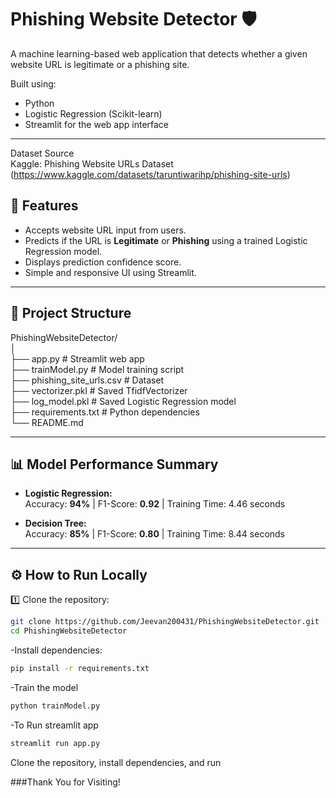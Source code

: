 # Phishing Website Detector 🛡️

A machine learning-based web application that detects whether a given website URL is legitimate or a phishing site.  

Built using:
- Python
- Logistic Regression (Scikit-learn)
- Streamlit for the web app interface

---  

Dataset Source  
Kaggle: Phishing Website URLs Dataset (https://www.kaggle.com/datasets/taruntiwarihp/phishing-site-urls)  

## 🚀 Features

- Accepts website URL input from users.
- Predicts if the URL is **Legitimate** or **Phishing** using a trained Logistic Regression model.
- Displays prediction confidence score.
- Simple and responsive UI using Streamlit.

---

## 📂 Project Structure
PhishingWebsiteDetector/  
│  
├── app.py # Streamlit web app  
├── trainModel.py # Model training script  
├── phishing_site_urls.csv # Dataset  
├── vectorizer.pkl # Saved TfidfVectorizer  
├── log_model.pkl # Saved Logistic Regression model  
├── requirements.txt # Python dependencies  
└── README.md  


---
## 📊 Model Performance Summary  
- **Logistic Regression:**  
  Accuracy: **94%** | F1-Score: **0.92** | Training Time: 4.46 seconds  

- **Decision Tree:**    
  Accuracy: **85%** | F1-Score: **0.80** | Training Time: 8.44 seconds  
---  

## ⚙️ How to Run Locally

1️⃣ Clone the repository:  
```bash
git clone https://github.com/Jeevan200431/PhishingWebsiteDetector.git
cd PhishingWebsiteDetector
```
-Install dependencies:  
```bash
pip install -r requirements.txt
```
-Train the model  
``` bash
python trainModel.py
```
-To Run streamlit app  
```bash 
streamlit run app.py
 ```
Clone the repository, install dependencies, and run  

###Thank You for Visiting!  






